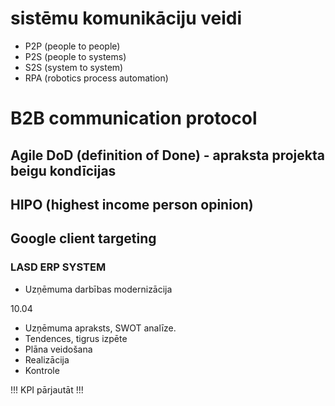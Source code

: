 # sistēmu komunikāciju veidi
- P2P (people to people)
- P2S (people to systems)
- S2S (system to system)
- RPA (robotics process automation)

# B2B communication protocol 

## Agile DoD (definition of Done) - apraksta projekta beigu kondīcijas

## HIPO (highest income person opinion)

## Google client targeting 

### LASD ERP SYSTEM
- Uzņēmuma darbības modernizācija

10.04

- Uzņēmuma apraksts, SWOT analīze. 
- Tendences, tigrus izpēte
- Plāna veidošana
- Realizācija
- Kontrole

!!! KPI pārjautāt !!!
